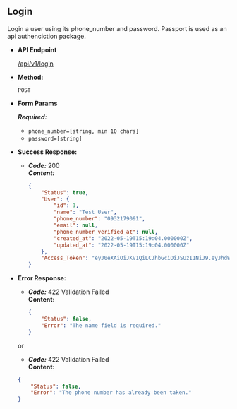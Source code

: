**Login**
----
  Login a user using its phone_number and password. Passport is used as an api authenciction package.

* **API Endpoint**

  <a href="">/api/v1/login</a>

* **Method:**

  `POST`
  
*  **Form Params**

   ***Required:***
    - `phone_number=[string, min 10 chars]`
    - `password=[string]`

* **Success Response:**

  * ***Code:*** 200 <br />
    ***Content:*** 
    ```json 
    {
        "Status": true,
        "User": {
            "id": 1,
            "name": "Test User",
            "phone_number": "0932179091",
            "email": null,
            "phone_number_verified_at": null,
            "created_at": "2022-05-19T15:19:04.000000Z",
            "updated_at": "2022-05-19T15:19:04.000000Z"
        },
        "Access_Token": "eyJ0eXAiOiJKV1QiLCJhbGciOiJSUzI1NiJ9.eyJhdWQiOiIxIiwianRpIjoiNzM1OTRiODE5ZWJhZDBjNjhlM2ZhYTQ3MWI4MTIzMGQ0YWNmZDBlMGFiODNlZWRlYTMxOGNhMDRhYjZiYWE1NmU4YWZhYThlMGZjZWIxNzYiLCJpYXQiOjE2NTMwNTUwOTkuNjQ1MjAxLCJuYmYiOjE2NTMwNTUwOTkuNjQ1MjAyLCJleHAiOjE2ODQ1OTEwOTkuNjQwOTksInN1YiI6IjEiLCJzY29wZXMiOltdfQ.fB_dHKqP01_PmCA6T_UBNDmVR7SjTYzMYh3QGUGu8yY3E2oGbh6G6WHFCcr_iAJOTNk0lzks20t49zEUwnvCIrZzWMpIZSIbaI9YuuC-mqVBMGCyGoQi7serU4i6EEtSioJNFXnTVRVx3x-DCFGFVt1MVXftE9L2jIRHdCVLauTnSvsB3AS5qn5kH_LaMktQ-qxbWRBh7fEvl1HMf6zDBgWeKnRdNX24-plwYMoVnVSYF9ov9yvbaA9znqKeh15GV1Ql7kPdsM3npvnFTxE_WtszPjUxt5U4DnwdG_KngnGvxTEQFFpwIDAxSMIoquyFxmRmikEJg3dSDHmY9G2y6ztC56b7eKqAPFH7qdIo_RsuhrYXW2Y1DSjnnRwiUbJqBLNYOdxsq99gM08RuZPLRLRStJkEiV6wUS7xBsDWfG9NxAvDEBfH-AXd1dT5AYXuIbeaVNcZjyRF3FyWewAZRKTwSTPAdd11LemSPVrNDsG9ZQkvTwTphaIgfBbpt8bgnrZov3RaihK4NsF76WSLUyNjaGwCE7l2cIUDIodR79GxnZ-VPfSSm3y2aSbl_P9MIYIZ_RfwyJg9SWnlflMeQePDkn0ytwpw6Y8HDoZoJQeMDyrEuZZaBmi1v6J-lXGqZC9Nu41foBkzQRjF2d0Zm9Q_sS6zmHMllykRpXwsW08"
    }
    ```
 
* **Error Response:**

  * ***Code:*** 422 Validation Failed <br />
    **Content:** 
    ```json 
    {
        "Status": false,
        "Error": "The name field is required."
    }
    ```

  or

   * ***Code:*** 422 Validation Failed <br />
    **Content:** 
    ```json 
    {
        "Status": false,
        "Error": "The phone number has already been taken."
    }
    ```